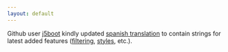 ```yaml
---
layout: default
---
```


Github user [j5boot](https://github.com/j5boot) kindly updated [spanish translation](/features/spanish.html) to contain strings for latest added features ([filtering](/features/archive-filtering.html), [styles](/features/archive-styling.html), etc.).